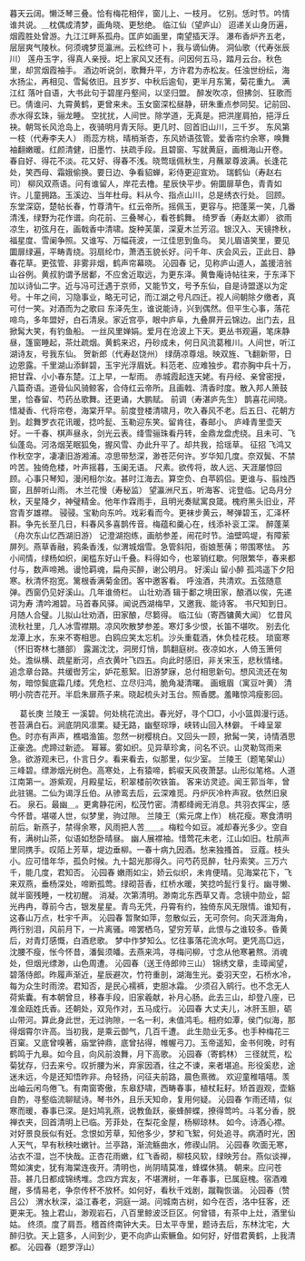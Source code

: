 <!-- { "loadSidebar": true } -->
暮天云阔。懒泛琴三叠。恰有梅花相伴，窗儿上、一枝月。 
忆别。恁时节。吟情谁共说。＿枕偶成清梦，画角晓、更愁绝。 
临江仙（望庐山）
迢递关山身历遍，烟霞胜处曾游。九江江畔系孤舟。匡庐如画里，南望插天浮。 
瀑布香炉齐五老，层层爽气陵秋。何须魂梦觅瀛洲。云松终可卜，我与谪仙俦。 
洞仙歌（代寿张辰川）
莲舟玉字，得真人亲授。圯上家风又还有。问因何五马，踏月云台。秋色里，却赏烟霞袖手。 
酒边听说剑，歌舞升平，方许君为赤松友。任浊世纷纭，海水扬尘，再相见、雪髯依旧。且岁岁、中秋后逾旬，更半月东篱，菊花重九。 
满江红
落叶自语，大书此句于碧崖丹壑间，以坚归盟。 
醉发吹凉，但拂剑、狂歌而已。倩谁问、九霄黄鹤，更曾来未。玉女窗深松昼静，研朱重点参同契。记前回、赤水得玄珠，骊龙睡。 
空扰扰，人间世。除学道，无真是。把洪崖肩拍，挹浮丘袂。朝驾长风沧岛上，夜骑明月青天际。更几时、回首旧山川，三千岁。 
东风第一枝（代寿李夫人）
雨蕊方桃，晴梢渐杏，东风娇语弦管。爱香帘约余寒，唤舞袖翻嫩暖。红颜清健，旧墨竹、扶疏手段。且碧窗、写就黄庭，画楫海山开卷。 
春自好、得花不淡。花又好、得春不浅。晓莺瑶佩秋生，月蘸翠尊波满。长逢花处，笑西母、霜娥偷换。要日边、争看貂蝉，彩侍更迎宣劝。 
瑞鹤仙（寿赵右司）
柳风双燕语。问有谁留人，岸花去橹。星辰快平步。俯圜扉草色，青青如许。儿童拥路。玉溪边、当年杜母。料从今、指点山川，总是绣衣行处。 
回顾。东堂深窈，楚帖长春，竹尊清午。红云帝所。摇佩玉，更容与。把蓬莱一笑，几番清浅，绿野为花作谱。向花前、三叠琴心，看苍鹤舞。 
绮罗香（寿赵太卿）
欲雨凉生，初弦月在，画戟香中清啸。旋种芙蕖，深夏木兰芳沼。银汉入、天镜搀秋，福星度、雪阑争照。又谁写、万幅莼波，一江佳思到鱼鸟。 
吴儿眉语笑里，要见圜扉绿遍，平畴青绕。羽扇纶巾，萧洒玉貌长好。问千年、庆会风云，正此日、静春花草。更弦管、非雾非烟，鹤声帘幕晓。 
沁园春
记，见称庐山道人，盖援涪翁山谷例。黄叔豹谓予居鄱，不应舍近取远，为更东泽。黄鲁庵诗帖往来，于东泽下加以诗仙二字。近与冯可迁遇于京师，又能节文，号予东仙，自是诗盟遂以为定号。十年之间，习隐事业，略无可记，而江湖之号凡四迁。视人间朝除夕缴者，真可付一笑。对酒而为之歌曰 
东泽先生，谁说能诗，兴到偶然。但平生心事，落花啼鸟，多年盟好，白石清泉。家近宫亭，眼中庐阜，九叠屏开云锦边。出门去，且掀髯大笑，有钓鱼船。 
一丝风里婵娟。爱月在沧波上下天。更丛书观遍，笔床静昼，篷窗睡起，茶灶疏烟。黄鹤来迟，丹砂成未，何日风流葛稚川。人间世，听江湖诗友，号我东仙。 
贺新郎（代寿赵饶州）
绿荫凉尊俎。映双旌、飞翻新带，日边恩露。千里湖山添鲜碧，玉宇光浮眉妩。料范老、应难独步。君亦胸中兵十万，把甘霖、小小春东楚。江上早，一犁雨。 
赤城霞起连天姥。有丹经、亲曾密授，八篇奇语。道骨仙风骑鲸客，合侍红云帝所。且画戟、清香时度。散入邦人箫鼓里，恰春留、芍药丛歌舞。还更诵，大鹏赋。 
前调（寿湛庐先生）
鹊喜花间晓。惜凝香、代将帘卷，海棠开早。前度登楼清啸月，吹入春风不老。后五日、花朝方到。趁舞罗衣花讯暖，捻吟髭、玉勒迎东笑。留肯往，春邮小。 
庐峰青里壶天好。一千春、棋声昼永，剑光云表。绛雪骊珠看丹转，金鼎龙盘虎绕。且未可、飞仙蓬岛。河洛烟芜眠狐兔，握风雪、办此升平了。却共我，拾瑶草。 
征招
飞鸿又作秋空字，凄凄旧游湘浦。凉思带愁深，渺苍茫何许。岁华知几度。奈双鬓、不禁吟苦。独倚危楼，叶声摇暮，玉阑无语。 
尺素。欲传将，故人远、天涯屡惊回顾。心事只琴知，漫闲相尔汝。甚时江海去。算空负、白苹鸥侣。更谁与、翦烛西窗，且醉听山雨。 
木兰花慢（寿秘监）
望瀛洲尺五，听海客、诧登临。记岛月分秋，天星降夕，神璧精金。他年作霖雨手，且明光奏赋寓良箴。槐府黑头旧业，芹宫青岁雄襟。 
骎骎。宝勒向东吟。戏彩看而今。更袜步黄云，琴弹碧玉，汇泽杯斟。争先长至几日，料春风多喜鹊传音。梅蕴和羹心在，线添补衮工深。 
醉蓬莱（舟次东山忆西湖旧游）
记澄湖抱练，画舫参差，闹花时节。油壁鸣堤，有障萦屏列。燕草香融，鸦条香浅，似渭城烟雪。急管斜阳，衙娘葱蒨；带围寒怯。 
苏小间情，绿杨如织，阑槛东好山千叠。料得如今，也翠销红歇。何限繁华，春来都付与，数声啼鴂。谩怆羁魂，扁舟买醉，谢公明月。 
好溪山
留小醉 
孤鸿遥下夕阳寒。秋清怀抱宽。篱根香满菊金团。客中邀客看。 
呼浊酒，共清欢。五弦随意弹。西窗仍见好溪山。几年谁倚栏。 
山壮劝酒
辑于鄱之境田家，酿酒以俟，先递词为寿 
清吟湘碧。马首春风驿。闻说西湖梅早，又邀我、能诗客。 
书尺知到日。月随人合璧。儿拟山壮劝酒，田家酿，尽篘得。 
临江仙（寄西镛黄大闻）
忆昔风流秋社里，几人冰雪襟期。凉风吹散梦参差。寒灯多少恨，长笛不堪吹。 
别去化龙潭上水，东来不寄相思。白鸥应笑太忘机。沙头重载酒，休负桂花枝。 
琐窗寒（怀旧寄林七膳部）
露漏沈沈，洞房灯悄，鹊翻庭树。夜凉如水，人倚玉箫何处。澹纵横、疏星断河，点衣黄叶飞四五。向此时感旧，非关宋玉，悲秋情绪。 
追念章台路。共缓辔芳尘，妒花惹絮。旧游梦寐，总付相思新句。想风流还在匆匆，暗惊鬓底霜几缕。凭危栏、立尽归鸿，脆角凝清曙。 
画蛾眉（寓豆叶黄）
清明小院杏花开。半启朱扉燕子来。晓起梳头对玉台。照香腮。羞睹惊鸿瘦影回。 

　
葛长庚
兰陵王
一溪碧。何处桃花流出。春光好，寻个□□，小小篮舆漫行适。苍苔满白石。涧底阴风凛栗。疑无路，幽壑琮琤，峡转山回入林僻。 
千峰呈翠色。时亦有声声，樵唱渔笛。忽然一树樱桃白。又回头一顾，掀髯一笑，诗情酒思正豪逸。虎蹄过新迹。 
幂幂。雾如织。见异草珍禽，问名不识。山灵勒驾雨来急。欲游观未已，仆言日夕。看来看去，似那里，似少室。 
兰陵王（题笔架山）
三峰碧。缥渺烟光树色。高寒处，上有猿啼，鹤唳天风夜萧瑟。山形似笔格。人道江南第一。游紫观，月殿星坛，积翠楼前吹铁笛。 
客来访灵迹。闻王郭当年，曾此驻锡。二仙为谒浮丘伯。从骖鸾去后，云深难觅。丹炉灰冷杵声寂。依然旧泉石。 
泉石。最幽＿。更禽静花闲，松茂竹密。清都绛阙无消息。共羽衣挥尘，感今怀昔。堪嗟人世，似梦里，驹过隙。 
兰陵王（紫元席上作）
桃花瘦。寒食清明前后。新燕子，禁得余寒，风雨把人苦＿＿。梅粒今如豆。减却春光多少。空自有，满树山茶，似语如愁卧晴昼。 
幽人展襟袖。惜莺花未老，江山如旧。杜鹃声里同携手。叹陌上芳草，堤边垂柳。一春十病九因酒。愁来独搔首。 
豆蔻。枝头小。应可惜年华，孤负时候。九十韶光那得久。问芍药觅醉，牡丹索笑。三万六千，能几度，君知否。 
沁园春
嫩雨如尘，娇云似织，未肯便晴。见海棠花下，飞来双燕，垂杨深处，啼断孤莺。绿砌苔香，红桥水暖，笑捻吟髭行复行。幽寻懒、就半窗残睡，一枕初醒。 
消凝。次第清明。渺南北东西草又青。念镜中勋业，韶光冉冉，尊前今古，银发星星。青鸟无凭，丹霄有约，独倚东风无限情。谁知有，这春山万点，杜宇千声。 
沁园春
暂聚如萍，忽散似云，无可奈何。向天涯海角，两行别泪，风前月下，一片离骚。啼罢栖乌，望穷芳草，此恨与之谁较多。昏黄后，对青灯感慨，白酒悲歌。 
梦中作梦知么。忆往事落花流水呵。更凭高□远，沈腰不瘦，怅今怀昔，潘鬓须皤。去燕来鸿，寻梅问柳，寸念从他寒暑熬。消魂处，但烟光缥渺，山色周遭。 
沁园春（送王侍郎帅三山）
锦绣文章，圭璋闻望，碧落侍郎。昨履声渐近，星辰避次，竹符重剖，湖海生光。委羽天空，石桥水冷，每为众生时雨滂。君知否，是民心襦裤，吏胆冰霜。 
少须召入鹓行。也不念无人荷紫囊。有本朝曾旦，移春手段，旧家羲献，补月心肠。此去三山，却登八座，已准金瓯姓氏香。还朝处，双凫作对，五马成行。 
沁园春
大丈夫儿，冰肝玉胆，砺山带河。算此身此世，无过驹隙，一名一利，未值鸿毛。相府如潭，侯门似海，那得烟霄尔许高。当初我，是乘云御气，几百千遭。 
此生勋业无多。也手种梅花三百窠。又底曾嗅著，庙堂钟鼎，底曾拈得，帷幄弓刀。玉帝遥知，金书何晚，时有鹤鸣于九皋。如今且，向风前浪舞，月下高歌。 
沁园春（寄鹤林）
三径就荒，松菊犹存，归去来兮。叹折腰为米，弃家因酒，往之不谏，来者堪追。形役奚悲，途迷未远，今是还知悟昨非。舟轻扬，问征夫前路，晨色熹微。 
欢迎童稚嘻嘻。羡出岫云闲鸟倦飞。有南窗寄傲，东皋舒啸，西畴春事，植杖耘耔。矫首遐观，壶觞自酌，寻壑临流聊赋诗。琴书外，且乐天知命，复用何疑。 
沁园春
乍雨还晴，似寒而暖，春事已深。是妇鸠乳燕，说教鱼跃，豪蜂醉蝶，撩得莺吟。斗茗分香，脱禅衣夹，回首清明上已临。芳菲处，在梨花金屋，杨柳琼林。 
如今。诗酒心襟。对好景良辰似有妊。念恨如芳草，知他多少，梦和飞絮，何处追寻。病酒时光，困人天气，早有秋秧吐嫩针。兰亭路，渐流觞曲水，修禊山阴。 
沁园春
吹面无寒，沾衣不湿，岂不快哉。正杏花雨嫩，红飞香砌，柳枝风软，绿映芳台。燕似谈禅，莺如演史，犹有海棠连夜开。清明也，尚阴晴莫准，蜂蝶休猜。 
朝来。应问苍苔。甚几日都成锦绣堆。念四方宾友，不堪渭树，一年春事，已属庭槐。宿酒难醒，多情易老，争奈传杯不放杯。如何好，看秋千戏剧，蹴鞠恢谐。 
沁园春（赞吕公）
渭水秋深，溢江春老，洞庭一湖。问城南古树，如今在否，洛中狂客，还更来无。独上君山，渺观岩石，八百里鲸波泛巨区。何曾错，有茶中上灶，酒里仙姑。 
终须。度了肩吾。稽首终南钟大夫。日太平寺里，题诗去后，东林沈宅，大醉归欤。天上筵多，人间到少，更不向庐山索鳜鱼。如何好，好借君黄鹤，上我清都。 
沁园春（题罗浮山）
